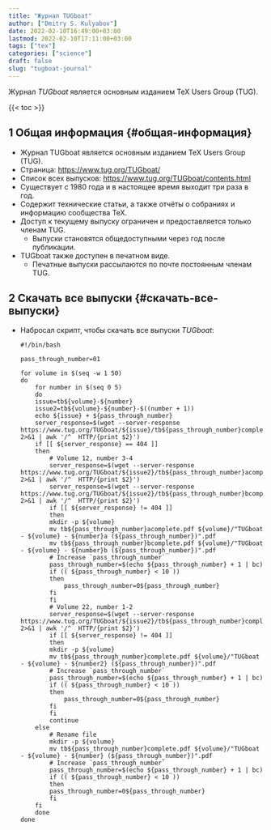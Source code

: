 ```yaml
---
title: "Журнал TUGboat"
author: ["Dmitry S. Kulyabov"]
date: 2022-02-10T16:49:00+03:00
lastmod: 2022-02-10T17:11:00+03:00
tags: ["tex"]
categories: ["science"]
draft: false
slug: "tugboat-journal"
---
```


Журнал _TUGboat_ является основным изданием TeX Users Group (TUG).

<!--more-->

{{< toc >}}


## <span class="section-num">1</span> Общая информация {#общая-информация}

-   Журнал TUGboat является основным изданием TeX Users Group (TUG).
-   Страница: <https://www.tug.org/TUGboat/>
-   Список всех выпусков: <https://www.tug.org/TUGboat/contents.html>
-   Существует с 1980 года и в настоящее время выходит три раза в год.
-   Содержит технические статьи, а также отчёты о собраниях и информацию сообщества TeX.
-   Доступ к текущему выпуску ограничен и предоставляется только членам TUG.
    -   Выпуски становятся общедоступными через год после публикации.
-   TUGboat также доступен в печатном виде.
    -   Печатные выпуски рассылаются по почте постоянным членам TUG.


## <span class="section-num">2</span> Скачать все выпуски {#скачать-все-выпуски}

-   Набросал скрипт, чтобы скачать все выпуски _TUGboat_:

    ```shell
    #!/bin/bash

    pass_through_number=01

    for volume in $(seq -w 1 50)
    do
        for number in $(seq 0 5)
        do
    	issue=tb${volume}-${number}
    	issue2=tb${volume}-${number}-$((number + 1))
    	echo ${issue} + ${pass_through_number}
    	server_response=$(wget --server-response https://www.tug.org/TUGboat/${issue}/tb${pass_through_number}complete.pdf 2>&1 | awk '/^  HTTP/{print $2}')
    	if [[ ${server_response} == 404 ]]
    	then
    	    # Volume 12, number 3-4
    	    server_response=$(wget --server-response https://www.tug.org/TUGboat/${issue2}/tb${pass_through_number}acomplete.pdf 2>&1 | awk '/^  HTTP/{print $2}')
    	    server_response=$(wget --server-response https://www.tug.org/TUGboat/${issue2}/tb${pass_through_number}bcomplete.pdf 2>&1 | awk '/^  HTTP/{print $2}')
    	    if [[ ${server_response} != 404 ]]
    	    then
    		mkdir -p ${volume}
    		mv tb${pass_through_number}acomplete.pdf ${volume}/"TUGboat - ${volume} - ${number}a (${pass_through_number})".pdf
    		mv tb${pass_through_number}bcomplete.pdf ${volume}/"TUGboat - ${volume} - ${number}b (${pass_through_number})".pdf
    		# Increase `pass_through_number`
    		pass_through_number=$(echo ${pass_through_number} + 1 | bc)
    		if (( ${pass_through_number} < 10 ))
    		then
    		    pass_through_number=0${pass_through_number}
    		fi
    	    fi
    	    # Volume 22, number 1-2
    	    server_response=$(wget --server-response https://www.tug.org/TUGboat/${issue2}/tb${pass_through_number}complete.pdf 2>&1 | awk '/^  HTTP/{print $2}')
    	    if [[ ${server_response} != 404 ]]
    	    then
    		mkdir -p ${volume}
    		mv tb${pass_through_number}complete.pdf ${volume}/"TUGboat - ${volume} - ${number2} (${pass_through_number})".pdf
    		# Increase `pass_through_number`
    		pass_through_number=$(echo ${pass_through_number} + 1 | bc)
    		if (( ${pass_through_number} < 10 ))
    		then
    		    pass_through_number=0${pass_through_number}
    		fi
    	    fi
    	    continue
    	else
    	    # Rename file
    	    mkdir -p ${volume}
    	    mv tb${pass_through_number}complete.pdf ${volume}/"TUGboat - ${volume} - ${number} (${pass_through_number})".pdf
    	    # Increase `pass_through_number`
    	    pass_through_number=$(echo ${pass_through_number} + 1 | bc)
    	    if (( ${pass_through_number} < 10 ))
    	    then
    		pass_through_number=0${pass_through_number}
    	    fi
    	fi
        done
    done
    ```
